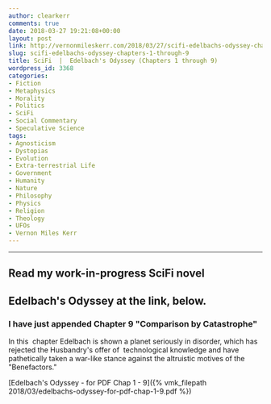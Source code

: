 ```yaml
---
author: clearkerr
comments: true
date: 2018-03-27 19:21:08+00:00
layout: post
link: http://vernonmileskerr.com/2018/03/27/scifi-edelbachs-odyssey-chapters-1-through-9/
slug: scifi-edelbachs-odyssey-chapters-1-through-9
title: SciFi  |  Edelbach's Odyssey (Chapters 1 through 9)
wordpress_id: 3368
categories:
- Fiction
- Metaphysics
- Morality
- Politics
- SciFi
- Social Commentary
- Speculative Science
tags:
- Agnosticism
- Dystopias
- Evolution
- Extra-terrestrial Life
- Government
- Humanity
- Nature
- Philosophy
- Physics
- Religion
- Theology
- UFOs
- Vernon Miles Kerr
---
```


* * *





## Read my work-in-progress SciFi novel




## Edelbach's Odyssey at the link, below.




### I have just appended Chapter 9 "Comparison by Catastrophe" 


In this  chapter Edelbach is shown a planet seriously in disorder, which has rejected the Husbandry's offer of  technological knowledge and have pathetically taken a war-like stance against the altruistic motives of the "Benefactors."

[Edelbach's Odyssey - for PDF Chap 1 - 9]({% vmk_filepath 2018/03/edelbachs-odyssey-for-pdf-chap-1-9.pdf %})
